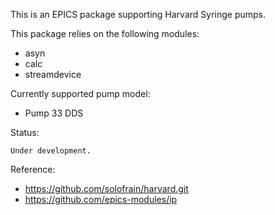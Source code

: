 This is an EPICS package supporting Harvard Syringe pumps. 

This package relies on the following modules:

- asyn
- calc
- streamdevice

Currently supported pump model:

- Pump 33 DDS

Status:

    Under development.

Reference:

- https://github.com/solofrain/harvard.git
- https://github.com/epics-modules/ip

